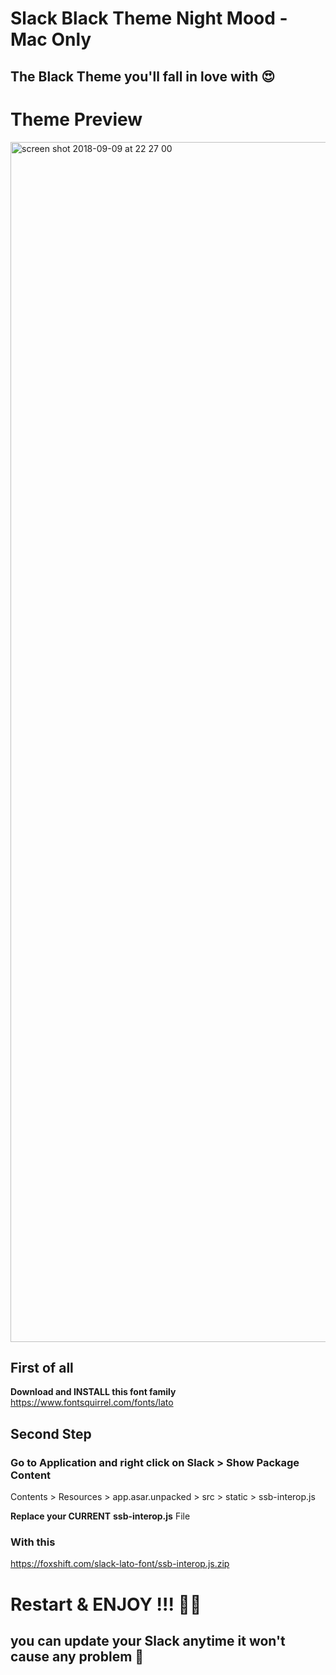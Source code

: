 # Slack Black Theme Night Mood - Mac Only
## The Black Theme you'll fall in love with 😍 

# Theme Preview
<img width="1920" alt="screen shot 2018-09-09 at 22 27 00" src="https://user-images.githubusercontent.com/16766231/45268625-9052ec80-b47f-11e8-98d5-70c9fb188ea1.png">




## First of all

**Download and INSTALL this font family**
https://www.fontsquirrel.com/fonts/lato 



## Second Step

### Go to Application  and right click on Slack  > Show Package Content
Contents > Resources > app.asar.unpacked > src > static >  ssb-interop.js 

**Replace your CURRENT** **ssb-interop.js** File

### With this 

https://foxshift.com/slack-lato-font/ssb-interop.js.zip


# Restart & ENJOY !!! 🙌🏻

## you can update your Slack anytime it won't cause any problem 🦁

